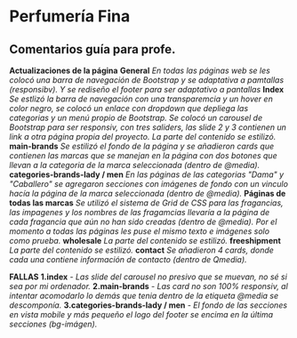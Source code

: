 # Perfumería Fina

## Comentarios guía para profe.
**Actualizaciones de la página**
**General** *En todas las páginas web se les colocó una barra de navegación de Bootstrap y se adaptativa a pamtallas (responsibv). Y se rediseño el footer para ser adaptativo a pantallas*
**Index** *Se estlizó la barra de navegación con una transparemcia y un hover en color negro, se colocó un enlace con dropdown que depliega las categorias y un menú propio de Bootstrap. Se colocó un carousel de Bootstrap para ser responsiv, con tres saliders, las slide 2 y 3 contienen un link a otra página propia del proyecto. La parte del contenido se estilizó.*
**main-brands** *Se estilizó el fondo de la página y se añadieron cards que contienen las marcas que se manejan en la página con dos botones que llevan a la categoria de la marca seleccionada (dentro de @media).*
**categories-brands-lady / men** *En las páginas de las categorias "Dama" y "Caballero" se agregaron secciones con imágenes de fondo con un vinculo hacía la página de la marca seleccionada (dentro de @media).*
**Páginas de todas las marcas** *Se utilizó el sistema de Grid de CSS para las fragancias, las impagenes y los nombres de las fragamcias llevaría a la página de cada fragancia que aún no han sido creadas (dentro de @media). Por el momento a todas las páginas les puse el mismo texto e imágenes solo como prueba.*
**wholesale** *La parte del contenido se estilizó.*
**freeshipment** *La parte del contenido se estilizó.*
**contact** *Se añadieron 4 cards, donde cada una contiene información de contacto (dentro de Qmedia).*

**FALLAS**
**1.index** *- Las slide del carousel no presivo que se muevan, no sé si sea por mi ordenador.*
**2.main-brands** *- Las card no son 100% responsiv, al intentar acomodarlo lo demás que tenia dentro de la etiqueta @media se descomponía.*
**3.categories-brands-lady / men** *- El fondo de las secciones en vista mobile y más pequeño el logo del footer se encima en la última secciones (bg-imágen).*

